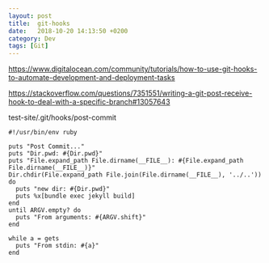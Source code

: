 ```yaml
---
layout: post
title:  git-hooks
date:   2018-10-20 14:13:50 +0200
category: Dev
tags: [Git]
---
```


<https://www.digitalocean.com/community/tutorials/how-to-use-git-hooks-to-automate-development-and-deployment-tasks>

<https://stackoverflow.com/questions/7351551/writing-a-git-post-receive-hook-to-deal-with-a-specific-branch#13057643>

test-site/.git/hooks/post-commit 

```
#!/usr/bin/env ruby

puts "Post Commit..."
puts "Dir.pwd: #{Dir.pwd}"
puts "File.expand_path File.dirname(__FILE__): #{File.expand_path File.dirname(__FILE__)}"
Dir.chdir(File.expand_path File.join(File.dirname(__FILE__), '../..')) do
  puts "new dir: #{Dir.pwd}"
  puts %x[bundle exec jekyll build]
end
until ARGV.empty? do
  puts "From arguments: #{ARGV.shift}"
end

while a = gets
  puts "From stdin: #{a}"
end
```
